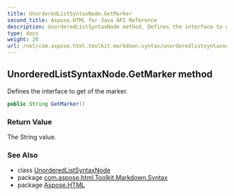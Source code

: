 ```yaml
---
title: UnorderedListSyntaxNode.GetMarker
second_title: Aspose.HTML for Java API Reference
description: UnorderedListSyntaxNode method. Defines the interface to get of the marker
type: docs
weight: 20
url: /net/com.aspose.html.toolkit.markdown.syntax/unorderedlistsyntaxnode/getmarker/
---
```

## UnorderedListSyntaxNode.GetMarker method

Defines the interface to get of the marker.

```java
public String GetMarker()
```

### Return Value

The String value.

### See Also

* class [UnorderedListSyntaxNode](../)
* package [com.aspose.html.Toolkit.Markdown.Syntax](../../unorderedlistsyntaxnode/)
* package [Aspose.HTML](../../../)
